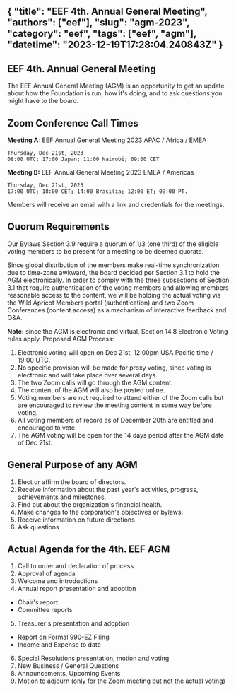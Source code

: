 {
  "title": "EEF 4th. Annual General Meeting",
  "authors": ["eef"],
  "slug": "agm-2023",
  "category": "eef",
  "tags": ["eef", "agm"],
  "datetime": "2023-12-19T17:28:04.240843Z"
}
---
 EEF 4th. Annual General Meeting
---

The EEF Annual General Meeting (AGM) is an opportunity to get an update about how the Foundation is run,
how it's doing, and to ask questions you might have to the board.

## Zoom Conference Call Times

**Meeting A:** EEF Annual General Meeting 2023 APAC / Africa / EMEA

    Thursday, Dec 21st, 2023
    08:00 UTC; 17:00 Japan; 11:00 Nairobi; 09:00 CET

**Meeting B:** EEF Annual General Meeting 2023 EMEA / Americas

    Thursday, Dec 21st, 2023
    17:00 UTC; 18:00 CET; 14:00 Brasilia; 12:00 ET; 09:00 PT.

Members will receive an email with a link and credentials for the meetings.

## Quorum Requirements
Our Bylaws Section 3.9 require a quorum of 1/3 (one third) of the eligible voting members to be present for a meeting to be deemed quorate.

Since global distribution of the members make real-time synchronization due to time-zone awkward, the board decided per Section 3.1 to hold the AGM electronically. In order to comply with the three subsections of Section 3.1 that require authentication of the voting members and allowing members reasonable access to the content, we will be holding the actual voting via the Wild Apricot Members portal (authentication) and two Zoom Conferences (content access) as a mechanism of interactive feedback and Q&A.

**Note:** since the AGM is electronic and virtual, Section 14.8 Electronic Voting rules apply.
Proposed AGM Process:
1. Electronic voting will open on Dec 21st, 12:00pm USA Pacific time / 19:00 UTC.
2. No specific provision will be made for proxy voting, since voting is electronic and will take place over several days.
3. The two Zoom calls will go through the AGM content.
4. The content of the AGM will also be posted online.
5. Voting members are not required to attend either of the Zoom calls but are encouraged to review the meeting content in some way before voting.
6. All voting members of record as of December 20th are entitled and encouraged to vote.
7. The AGM voting will be open for the 14 days period after the AGM date of Dec 21st.

## General Purpose of any AGM
1. Elect or affirm the board of directors.
2. Receive information about the past year's activities, progress, achievements and milestones.
3. Find out about the organization's financial health.
4. Make changes to the corporation's objectives or bylaws.
5. Receive information on future directions
6. Ask questions

## Actual Agenda for the 4th. EEF AGM
1. Call to order and declaration of process
2. Approval of agenda
3. Welcome and introductions
4. Annual report  presentation and adoption
* Chair's report
* Committee reports
5. Treasurer's  presentation and adoption
* Report on Formal 990-EZ Filing
* Income and Expense to date
6. Special Resolutions  presentation, motion and voting
7. New Business / General Questions
8. Announcements, Upcoming Events
9. Motion to adjourn (only for the Zoom meeting but not the actual voting)
